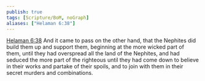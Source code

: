 ```yaml
---
publish: true
tags: [Scripture/BoM, noGraph]
aliases: ["Helaman 6:38"]
---
```

[Helaman 6:38](https://churchofjesuschrist.org/study/scriptures/bofm/hel/6?lang=eng&id=p38#p38) And it came to pass on the other hand, that the Nephites did build them up and support them, beginning at the more wicked part of them, until they had overspread all the land of the Nephites, and had seduced the more part of the righteous until they had come down to believe in their works and partake of their spoils, and to join with them in their secret murders and combinations.
